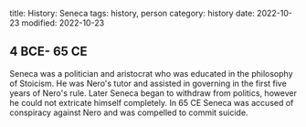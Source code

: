 title: History: Seneca
tags: history, person
category: history
date: 2022-10-23
modified: 2022-10-23


 4 BCE-
65 CE
-
Seneca was a politician and
aristocrat who was educated in the philosophy of Stoicism. He was
Nero's tutor and assisted in governing in the first five years of
Nero's rule. Later Seneca began to withdraw from politics, however he
could not extricate himself completely. In 65 CE
 Seneca was
accused of conspiracy against Nero
 and was compelled to commit
suicide.




